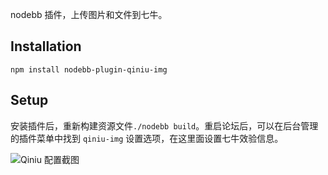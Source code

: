 nodebb 插件，上传图片和文件到七牛。

## Installation

    npm install nodebb-plugin-qiniu-img

## Setup

安装插件后，重新构建资源文件`./nodebb build`。重启论坛后，可以在后台管理的插件菜单中找到 `qiniu-img` 设置选项，在这里面设置七牛效验信息。

![Qiniu 配置截图](https://i.imgur.com/al97VlN.png)

